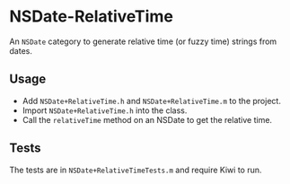 NSDate-RelativeTime
===================

An `NSDate` category to generate relative time (or fuzzy time) strings from
dates.

## Usage
* Add `NSDate+RelativeTime.h` and `NSDate+RelativeTime.m` to the project.
* Import `NSDate+RelativeTime.h` into the class.
* Call the `relativeTime` method on an NSDate to get the relative time.

## Tests
The tests are in `NSDate+RelativeTimeTests.m` and require Kiwi to run.
